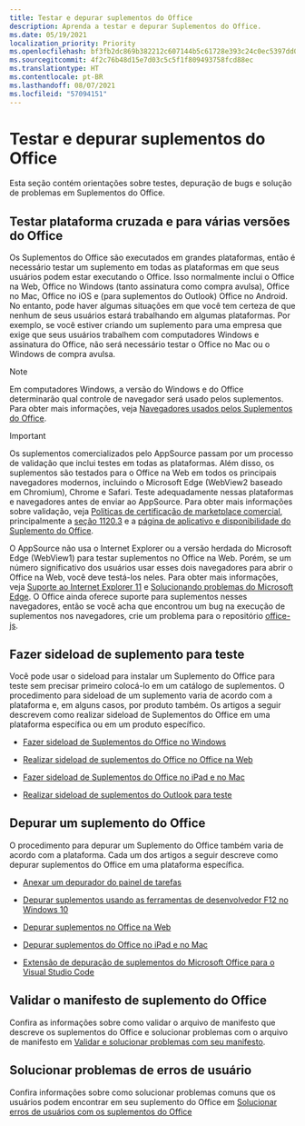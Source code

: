 ```yaml
---
title: Testar e depurar suplementos do Office
description: Aprenda a testar e depurar Suplementos do Office.
ms.date: 05/19/2021
localization_priority: Priority
ms.openlocfilehash: bf3fb2dc869b382212c607144b5c61728e393c24c0ec5397dd035c6906830ac3
ms.sourcegitcommit: 4f2c76b48d15e7d03c5c5f1f809493758fcd88ec
ms.translationtype: HT
ms.contentlocale: pt-BR
ms.lasthandoff: 08/07/2021
ms.locfileid: "57094151"
---
```

# <a name="test-and-debug-office-add-ins"></a>Testar e depurar suplementos do Office

Esta seção contém orientações sobre testes, depuração de bugs e solução de problemas em Suplementos do Office.

## <a name="test-cross-platform-and-for-multiple-versions-of-office"></a>Testar plataforma cruzada e para várias versões do Office

Os Suplementos do Office são executados em grandes plataformas, então é necessário testar um suplemento em todas as plataformas em que seus usuários podem estar executando o Office. Isso normalmente inclui o Office na Web, Office no Windows (tanto assinatura como compra avulsa), Office no Mac, Office no iOS e (para suplementos do Outlook) Office no Android. No entanto, pode haver algumas situações em que você tem certeza de que nenhum de seus usuários estará trabalhando em algumas plataformas. Por exemplo, se você estiver criando um suplemento para uma empresa que exige que seus usuários trabalhem com computadores Windows e assinatura do Office, não será necessário testar o Office no Mac ou o Windows de compra avulsa.

> [!NOTE]
> Em computadores Windows, a versão do Windows e do Office determinarão qual controle de navegador será usado pelos suplementos. Para obter mais informações, veja [Navegadores usados pelos Suplementos do Office](../concepts/browsers-used-by-office-web-add-ins.md).

> [!IMPORTANT]
> Os suplementos comercializados pelo AppSource passam por um processo de validação que inclui testes em todas as plataformas. Além disso, os suplementos são testados para o Office na Web em todos os principais navegadores modernos, incluindo o Microsoft Edge (WebView2 baseado em Chromium), Chrome e Safari. Teste adequadamente nessas plataformas e navegadores antes de enviar ao AppSource. Para obter mais informações sobre validação, veja [Políticas de certificação de marketplace comercial](/legal/marketplace/certification-policies), principalmente a [seção 1120.3](/legal/marketplace/certification-policies#11203-functionality) e a [página de aplicativo e disponibilidade do Suplemento do Office](../overview/office-add-in-availability.md).
>
> O AppSource não usa o Internet Explorer ou a versão herdada do Microsoft Edge (WebView1) para testar suplementos no Office na Web. Porém, se um número significativo dos usuários usar esses dois navegadores para abrir o Office na Web, você deve testá-los neles. Para obter mais informações, veja [Suporte ao Internet Explorer 11](../develop/support-ie-11.md) e [Solucionando problemas do Microsoft Edge](../concepts/browsers-used-by-office-web-add-ins.md#troubleshooting-microsoft-edge-issues). O Office ainda oferece suporte para suplementos nesses navegadores, então se você acha que encontrou um bug na execução de suplementos nos navegadores, crie um problema para o repositório [office-js](https://github.com/OfficeDev/office-js/issues/new/choose).

## <a name="sideload-an-office-add-in-for-testing"></a>Fazer sideload de suplemento para teste

Você pode usar o sideload para instalar um Suplemento do Office para teste sem precisar primeiro colocá-lo em um catálogo de suplementos. O procedimento para sideload de um suplemento varia de acordo com a plataforma e, em alguns casos, por produto também. Os artigos a seguir descrevem como realizar sideload de Suplementos do Office em uma plataforma específica ou em um produto específico.

- [Fazer sideload de Suplementos do Office no Windows](create-a-network-shared-folder-catalog-for-task-pane-and-content-add-ins.md)

- [Realizar sideload de suplementos do Office no Office na Web](sideload-office-add-ins-for-testing.md)

- [Fazer sideload de Suplementos do Office no iPad e no Mac](sideload-an-office-add-in-on-ipad-and-mac.md)

- [Realizar sideload de suplementos do Outlook para teste](../outlook/sideload-outlook-add-ins-for-testing.md)

## <a name="debug-an-office-add-in"></a>Depurar um suplemento do Office

O procedimento para depurar um Suplemento do Office também varia de acordo com a plataforma. Cada um dos artigos a seguir descreve como depurar suplementos do Office em uma plataforma específica.

- [Anexar um depurador do painel de tarefas](attach-debugger-from-task-pane.md)

- [Depurar suplementos usando as ferramentas de desenvolvedor F12 no Windows 10](debug-add-ins-using-f12-developer-tools-on-windows-10.md)

- [Depurar suplementos no Office na Web](debug-add-ins-in-office-online.md)

- [Depurar suplementos do Office no iPad e no Mac](debug-office-add-ins-on-ipad-and-mac.md)

- [Extensão de depuração de suplementos do Microsoft Office para o Visual Studio Code](debug-with-vs-extension.md)

## <a name="validate-an-office-add-in-manifest"></a>Validar o manifesto de suplemento do Office

Confira as informações sobre como validar o arquivo de manifesto que descreve os suplementos do Office e solucionar problemas com o arquivo de manifesto em [Validar e solucionar problemas com seu manifesto](troubleshoot-manifest.md).

## <a name="troubleshoot-user-errors"></a>Solucionar problemas de erros de usuário

Confira informações sobre como solucionar problemas comuns que os usuários podem encontrar em seu suplemento do Office em [Solucionar erros de usuários com os suplementos do Office](testing-and-troubleshooting.md)
